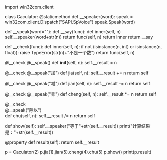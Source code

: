 import win32com.client

class Caculator:
  @staticmethod
  def __speaker(word):
    speak = win32com.client.Dispatch("SAPI.SpVoice")
    speak.Speak(word)
  
  def __speak(word=""):
    def __say(func):
      def inner(self, n)
        self.__speaker(word+str(n))
        return func(self, n)
      return inner
    return __say

  def __check(func):
    def inner(self, n):
      if not (isinstance(n, int) or isinstance(n, float)):
        raise TypeError(str(n)+"不是一个数")
      return func(self, n)
  
  @__check
  @__speak()
  def __init__(self, n):
    self.__result = n
  
  @__check
  @__speak("加")
  def jia(self, n):
    self.__result += n
    return self
  
  @__check
  @__speak("减")
  def jian(self, n):
    self.__result -= n
    return self
  
  @__check
  @__speak("乘")
  def cheng(self, n):
    self.__result *= n
    return self
    
  @__check  
  @__speak("除以")  
  def chu(self, n):
    self.__result /= n
    return self
  
  def show(self):
    self.__speaker("等于"+str(self.__result))
    print("计算结果是："+str(self.__result))
  
  @property
  def result(self):
    return self.__result
    
p = Caculator(2)
p.jia(1).jian(5).cheng(4).chu(5)
p.show()
print(p.result)
